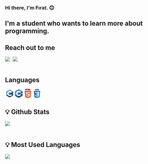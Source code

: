 ### Hi there, I'm Fırat. :blush: 

## I'm a student who wants to learn more about programming.

## Reach out to me


[<img width="25" src="https://unpkg.com/simple-icons@v8/icons/instagram.svg" align="left"/>][instagram]
[<img width="25" src="https://unpkg.com/simple-icons@v8/icons/linkedin.svg" align="left"/>][linkedin]

<br />
<br />




## Languages

<img align="left" src="https://raw.githubusercontent.com/github/explore/f3e22f0dca2be955676bc70d6214b95b13354ee8/topics/c/c.png" width="30" height="30">
<img align="left" src="https://raw.githubusercontent.com/github/explore/f3e22f0dca2be955676bc70d6214b95b13354ee8/topics/cpp/cpp.png" width="30" height="30">
<img align="left" src="https://raw.githubusercontent.com/github/explore/80688e429a7d4ef2fca1e82350fe8e3517d3494d/topics/html/html.png" width="30" height="30">
<img align="left" src="https://raw.githubusercontent.com/github/explore/80688e429a7d4ef2fca1e82350fe8e3517d3494d/topics/css/css.png" width="30" height="30">

<br />
<br />
  
  ## <summary>:bulb: Github Stats</summary>
<img src="https://github-readme-stats.vercel.app/api?username=frtcsk33&theme=tokyonight" >


<br />
<br />
  

  ## <summary>:bulb:  Most Used Languages</summary>
<img src="https://github-readme-stats.vercel.app/api/top-langs/?username=frtcsk33&layout=compact&theme=tokyonight" >

  
  


[instagram]: https://www.instagram.com/c.frat/

[Linkedin]: https://www.linkedin.com/in/firatcoskunn/




